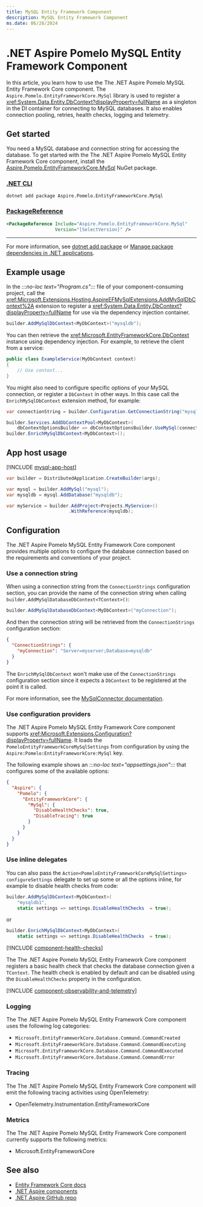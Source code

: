 ```yaml
---
title: MySQL Entity Framework Component
description: MySQL Entity Framework Component
ms.date: 06/28/2024
---
```


# .NET Aspire Pomelo MySQL Entity Framework Component

In this article, you learn how to use the The .NET Aspire Pomelo MySQL Entity Framework Core component. The `Aspire.Pomelo.EntityFrameworkCore.MySql` library is used to register a <xref:System.Data.Entity.DbContext?displayProperty=fullName> as a singleton in the DI container for connecting to MySQL databases. It also enables connection pooling, retries, health checks, logging and telemetry.

## Get started

You need a MySQL database and connection string for accessing the database. To get started with the The .NET Aspire Pomelo MySQL Entity Framework Core component, install the [Aspire.Pomelo.EntityFrameworkCore.MySql](https://www.nuget.org/packages/Aspire.Pomelo.EntityFrameworkCore.MySql) NuGet package.

### [.NET CLI](#tab/dotnet-cli)

```dotnetcli
dotnet add package Aspire.Pomelo.EntityFrameworkCore.MySql
```

### [PackageReference](#tab/package-reference)

```xml
<PackageReference Include="Aspire.Pomelo.EntityFrameworkCore.MySql"
                  Version="[SelectVersion]" />
```

---

For more information, see [dotnet add package](/dotnet/core/tools/dotnet-add-package) or [Manage package dependencies in .NET applications](/dotnet/core/tools/dependencies).

## Example usage

In the _:::no-loc text="Program.cs":::_ file of your component-consuming project, call the <xref:Microsoft.Extensions.Hosting.AspireEFMySqlExtensions.AddMySqlDbContext%2A> extension to register a <xref:System.Data.Entity.DbContext?displayProperty=fullName> for use via the dependency injection container.

```csharp
builder.AddMySqlDbContext<MyDbContext>("mysqldb");
```

You can then retrieve the <xref:Microsoft.EntityFrameworkCore.DbContext> instance using dependency injection. For example, to retrieve the client from a service:

```csharp
public class ExampleService(MyDbContext context)
{
    // Use context...
}
```

You might also need to configure specific options of your MySQL connection, or register a `DbContext` in other ways. In this case call the `EnrichMySqlDbContext` extension method, for example:

```csharp
var connectionString = builder.Configuration.GetConnectionString("mysqldb");

builder.Services.AddDbContextPool<MyDbContext>(
    dbContextOptionsBuilder => dbContextOptionsBuilder.UseMySql(connectionString, serverVersion));
builder.EnrichMySqlDbContext<MyDbContext>();
```

## App host usage

[!INCLUDE [mysql-app-host](includes/mysql-app-host.md)]

```csharp
var builder = DistributedApplication.CreateBuilder(args);

var mysql = builder.AddMySql("mysql");
var mysqldb = mysql.AddDatabase("mysqldb");

var myService = builder.AddProject<Projects.MyService>()
                       .WithReference(mysqldb);
```

## Configuration

The .NET Aspire Pomelo MySQL Entity Framework Core component provides multiple options to configure the database connection based on the requirements and conventions of your project.

### Use a connection string

When using a connection string from the `ConnectionStrings` configuration section, you can provide the name of the connection string when calling `builder.AddMySqlDatabaseDbContext<TContext>()`:

```csharp
builder.AddMySqlDatabaseDbContext<MyDbContext>("myConnection");
```

And then the connection string will be retrieved from the `ConnectionStrings` configuration section:

```json
{
  "ConnectionStrings": {
    "myConnection": "Server=myserver;Database=mysqldb"
  }
}
```

The `EnrichMySqlDbContext` won't make use of the `ConnectionStrings` configuration section since it expects a `DbContext` to be registered at the point it is called.

For more information, see the [MySqlConnector documentation](https://mysqlconnector.net/connection-options/).

### Use configuration providers

The .NET Aspire Pomelo MySQL Entity Framework Core component supports <xref:Microsoft.Extensions.Configuration?displayProperty=fullName>. It loads the `PomeloEntityFrameworkCoreMySqlSettings` from configuration by using the `Aspire:Pomelo:EntityFrameworkCore:MySql` key.

The following example shows an _:::no-loc text="appsettings.json":::_ that configures some of the available options:

```json
{
  "Aspire": {
    "Pomelo": {
      "EntityFrameworkCore": {
        "MySql": {
          "DisableHealthChecks": true,
          "DisableTracing": true
        }
      }
    }
  }
}
```

### Use inline delegates

You can also pass the `Action<PomeloEntityFrameworkCoreMySqlSettings> configureSettings` delegate to set up some or all the options inline, for example to disable health checks from code:

```csharp
builder.AddMySqlDbContext<MyDbContext>(
    "mysqldb1",
    static settings => settings.DisableHealthChecks  = true);
```

or

```csharp
builder.EnrichMySqlDbContext<MyDbContext>(
    static settings => settings.DisableHealthChecks  = true);
```

[!INCLUDE [component-health-checks](../includes/component-health-checks.md)]

The The .NET Aspire Pomelo MySQL Entity Framework Core component registers a basic health check that checks the database connection given a `TContext`. The health check is enabled by default and can be disabled using the `DisableHealthChecks` property in the configuration.

[!INCLUDE [component-observability-and-telemetry](../includes/component-observability-and-telemetry.md)]

### Logging

The The .NET Aspire Pomelo MySQL Entity Framework Core component uses the following log categories:

- `Microsoft.EntityFrameworkCore.Database.Command.CommandCreated`
- `Microsoft.EntityFrameworkCore.Database.Command.CommandExecuting`
- `Microsoft.EntityFrameworkCore.Database.Command.CommandExecuted`
- `Microsoft.EntityFrameworkCore.Database.Command.CommandError`

### Tracing

The The .NET Aspire Pomelo MySQL Entity Framework Core component will emit the following tracing activities using OpenTelemetry:

- OpenTelemetry.Instrumentation.EntityFrameworkCore

### Metrics

The The .NET Aspire Pomelo MySQL Entity Framework Core component currently supports the following metrics:

- Microsoft.EntityFrameworkCore

## See also

- [Entity Framework Core docs](/ef/core)
- [.NET Aspire components](../fundamentals/components-overview.md)
- [.NET Aspire GitHub repo](https://github.com/dotnet/aspire)
